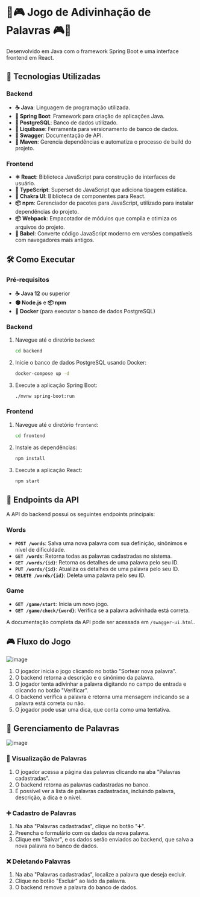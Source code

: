 # 🤔🎮 Jogo de Adivinhação de Palavras 🎮🤔

Desenvolvido em Java com o framework Spring Boot e uma interface frontend em React.

## 🚀 Tecnologias Utilizadas

### Backend
- **☕ Java**: Linguagem de programação utilizada.
- **🌱 Spring Boot**: Framework para criação de aplicações Java.
- **🐘 PostgreSQL**: Banco de dados utilizado.
- **🔄 Liquibase**: Ferramenta para versionamento de banco de dados.
- **📜 Swagger**: Documentação de API.
- **🔧 Maven**: Gerencia dependências e automatiza o processo de build do projeto.

### Frontend
- **⚛️ React**: Biblioteca JavaScript para construção de interfaces de usuário.
- **📝 TypeScript**: Superset do JavaScript que adiciona tipagem estática.
- **💅 Chakra UI**: Biblioteca de componentes para React.
- **📦 npm**: Gerenciador de pacotes para JavaScript, utilizado para instalar dependências do projeto.
- **📦 Webpack**: Empacotador de módulos que compila e otimiza os arquivos do projeto.
- **🔄 Babel**: Converte código JavaScript moderno em versões compatíveis com navegadores mais antigos.

## 🛠️ Como Executar

### Pré-requisitos

- **☕ Java 12** ou superior
- **🟢 Node.js** e **📦 npm**
- **🐳 Docker** (para executar o banco de dados PostgreSQL)

### Backend

1. Navegue até o diretório `backend`:
    ```sh
    cd backend
    ```

2. Inicie o banco de dados PostgreSQL usando Docker:
    ```sh
    docker-compose up -d
    ```

3. Execute a aplicação Spring Boot:
    ```sh
    ./mvnw spring-boot:run
    ```

### Frontend

1. Navegue até o diretório `frontend`:
    ```sh
    cd frontend
    ```

2. Instale as dependências:
    ```sh
    npm install
    ```

3. Execute a aplicação React:
    ```sh
    npm start
    ```

## 📡 Endpoints da API

A API do backend possui os seguintes endpoints principais:

### Words
- **`POST /words`**: Salva uma nova palavra com sua definição, sinônimos e nível de dificuldade.
- **`GET /words`**: Retorna todas as palavras cadastradas no sistema.
- **`GET /words/{id}`**: Retorna os detalhes de uma palavra pelo seu ID.
- **`PUT /words/{id}`**: Atualiza os detalhes de uma palavra pelo seu ID.
- **`DELETE /words/{id}`**: Deleta uma palavra pelo seu ID.

### Game
- **`GET /game/start`**: Inicia um novo jogo.
- **`GET /game/check/{word}`**: Verifica se a palavra adivinhada está correta.

A documentação completa da API pode ser acessada em `/swagger-ui.html`.

## 🎮 Fluxo do Jogo

![image](https://github.com/user-attachments/assets/730d9ada-4a15-41cb-9c44-a45c7b542cc9)

1. O jogador inicia o jogo clicando no botão "Sortear nova palavra".
2. O backend retorna a descrição e o sinônimo da palavra.
3. O jogador tenta adivinhar a palavra digitando no campo de entrada e clicando no botão "Verificar".
4. O backend verifica a palavra e retorna uma mensagem indicando se a palavra está correta ou não.
5. O jogador pode usar uma dica, que conta como uma tentativa.


## 📝 Gerenciamento de Palavras

![image](https://github.com/user-attachments/assets/964d48b1-36d2-4981-ba0d-8bbe5bb2152b)

### 👀 Visualização de Palavras
1. O jogador acessa a página das palavras clicando na aba "Palavras cadastradas".
2. O backend retorna as palavras cadastradas no banco.
3. É possível ver a lista de palavras cadastradas, incluindo palavra, descrição, a dica e o nível.

### ➕ Cadastro de Palavras
1. Na aba "Palavras cadastradas", clique no botão "➕".
2. Preencha o formulário com os dados da nova palavra.
3. Clique em "Salvar", e os dados serão enviados ao backend, que salva a nova palavra no banco de dados.

### ❌ Deletando Palavras
1. Na aba "Palavras cadastradas", localize a palavra que deseja excluir.
2. Clique no botão "Excluir" ao lado da palavra.
3. O backend remove a palavra do banco de dados.

